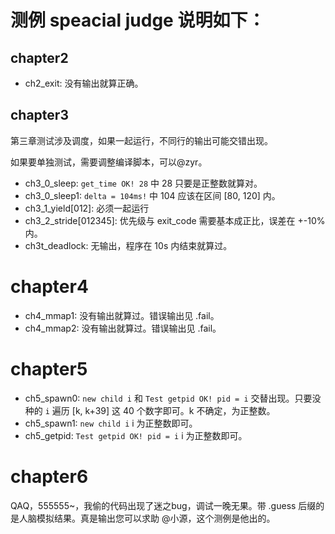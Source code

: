 # 测例 speacial judge 说明如下：

## chapter2

* ch2_exit: 没有输出就算正确。

## chapter3

第三章测试涉及调度，如果一起运行，不同行的输出可能交错出现。

如果要单独测试，需要调整编译脚本，可以@zyr。

* ch3_0_sleep: `get_time OK! 28` 中 28 只要是正整数就算对。
* ch3_0_sleep1: `delta = 104ms!` 中 104 应该在区间 [80, 120] 内。
* ch3_1_yield[012]: 必须一起运行
* ch3_2_stride[012345]: 优先级与 exit_code 需要基本成正比，误差在 +-10% 内。
* ch3t_deadlock: 无输出，程序在 10s 内结束就算过。

# chapter4

* ch4_mmap1: 没有输出就算过。错误输出见 .fail。
* ch4_mmap2: 没有输出就算过。错误输出见 .fail。

# chapter5

* ch5_spawn0: `new child i` 和 `Test getpid OK! pid = i` 交替出现。只要没种的 `i` 遍历 [k, k+39] 这 40 个数字即可。k 不确定，为正整数。
* ch5_spawn1: `new child i` i 为正整数即可。
* ch5_getpid: `Test getpid OK! pid = i` i 为正整数即可。

# chapter6

QAQ，555555~，我偷的代码出现了迷之bug，调试一晚无果。带 .guess 后缀的是人脑模拟结果。真是输出您可以求助 @小源，这个测例是他出的。

